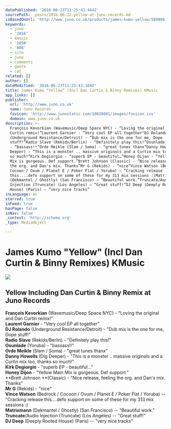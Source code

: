 ```yaml
---
datePublished: '2016-06-23T11:25:43.464Z'
sourcePath: _posts/2016-06-22-yellow-at-juno-records.md
isBasedOnUrl: 'http://www.juno.co.uk/products/james-kumo-yellow/589808-01/'
keywords:
  - juno
  - '2016'
  - kmusic
  - '1050'
  - '006'
  - site
  - june
  - comments
  - genre
  - cat
related: []
author: []
dateModified: '2016-06-23T11:25:43.169Z'
title: James Kumo “Yellow” (Incl Dan Curtin & Binny Remixes) KMusic
app_links: []
publisher:
  url: 'http://www.juno.co.uk'
  name: Juno Records
  favicon: 'http://www.junostatic.com/10020801/images/favicon.ico'
  domain: www.juno.co.uk
description: >-
  François Kevorkian (Wavemusic/Deep Space NYC) - “Loving the original and Dan
  Curtin remix!”Laurent Garnier - “Very cool EP all together"DJ Rolando
  (Underground Resistance/Detroit) - “Dub mix is the one for me, Dope
  stuff!”Radio Slave (Rekids/Berlin) - “Definitely play this!”Osunlade (Yoruba)
  - “bassass!!”Orde Meikle (Slam / Soma) - “great tunes thanx”Danny Howells (Dig
  Deeper) - “This is a monster .. massive originals and a Curtin mix too, thanks
  so much!”Kirk Degiorgio - “superb EP - beautiful…”Honey Dijon - “Yellow Main
  Mix is gorgeous. Def support.”Brett Johnson (Classic) - “Nice release, feeling
  the org. and Dan's mix. Thanks”Mr G (Rekids) - “nice”Vince Watson (Bedrock /
  Cocoon / Ovum / Planet E / Poker Flat / Yoruba) – “Cracking release
  this....defo support on some of these for my 313 mix sessions :)Matrixmann
  (Dekmantel / Ghostly) (San Francisco) – “Beautiful work.”Truncate/Audio
  Injection (Truncate) (Los Angeles) – “Great stuff!”DJ Deep (Deeply Rooted
  House) (Paris) – “very nice tracks”
inLanguage: en
starred: true
inFeed: true
hasPage: false
inNav: false
_context: 'http://schema.org'
_type: MediaObject

---
```

# James Kumo "Yellow" (Incl Dan Curtin & Binny Remixes) KMusic

<article style=""><img src="https://imgflo.herokuapp.com/graph/vahj1ThiexotieMo/f6d83283b6ff93f9419856ca043b228e/noop.jpg?input=http%3A%2F%2Fimages.junostatic.com%2Ffull%2FCS589808-01A-BIG.jpg" /><h1>Yellow Including Dan Curtin &amp; Binny Remix at Juno Records</h1></article>

**François Kevorkian** (Wavemusic/Deep Space NYC) - "Loving the original and Dan Curtin remix!"  
**Laurent Garnier** - "Very cool EP all together"  
**DJ Rolando** (Underground Resistance/Detroit) - "Dub mix is the one for me, Dope stuff!"  
**Radio Slave** (Rekids/Berlin) - "Definitely play this!"  
**Osunlade** (Yoruba) - "bassass!!"  
**Orde Meikle** (Slam / Soma) - "great tunes thanx"  
**Danny Howells** (Dig Deeper) - "This is a monster .. massive originals and a Curtin mix too, thanks so much!"  
**Kirk Degiorgio** - "superb EP - beautiful..."  
**Honey Dijon** - "Yellow Main Mix is gorgeous. Def support."  
**Brett Johnson **(Classic) - "Nice release, feeling the org. and Dan's mix. Thanks"  
**Mr G** (Rekids) - "nice"  
**Vince Watson** (Bedrock / Cocoon / Ovum / Planet E / Poker Flat / Yoruba) -- "Cracking release this....defo support on some of these for my 313 mix sessions _:)_  
**Matrixmann** (Dekmantel / Ghostly) (San Francisco) -- "Beautiful work."  
**Truncate**/Audio Injection (Truncate) (Los Angeles) -- "Great stuff!"  
**DJ Deep** (Deeply Rooted House) (Paris) -- "very nice tracks"